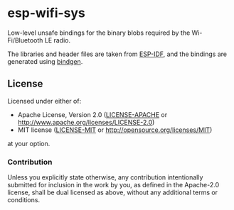 # esp-wifi-sys

Low-level unsafe bindings for the binary blobs required by the Wi-Fi/Bluetooth LE radio.

The libraries and header files are taken from [ESP-IDF], and the bindings are generated using [bindgen].

[esp-idf]: https://github.com/espressif/esp-idf
[bindgen]: https://github.com/rust-lang/rust-bindgen

## License

Licensed under either of:

- Apache License, Version 2.0 ([LICENSE-APACHE](../LICENSE-APACHE) or http://www.apache.org/licenses/LICENSE-2.0)
- MIT license ([LICENSE-MIT](../LICENSE-MIT) or http://opensource.org/licenses/MIT)

at your option.

### Contribution

Unless you explicitly state otherwise, any contribution intentionally submitted for inclusion in
the work by you, as defined in the Apache-2.0 license, shall be dual licensed as above, without
any additional terms or conditions.
